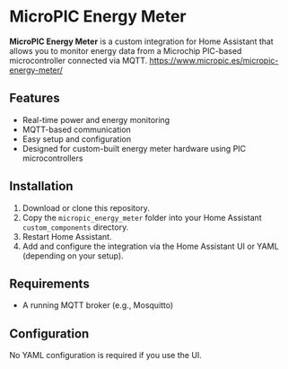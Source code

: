 # MicroPIC Energy Meter

**MicroPIC Energy Meter** is a custom integration for Home Assistant that allows you to monitor energy data from a Microchip PIC-based microcontroller connected via MQTT.
https://www.micropic.es/micropic-energy-meter/

## Features

- Real-time power and energy monitoring
- MQTT-based communication
- Easy setup and configuration
- Designed for custom-built energy meter hardware using PIC microcontrollers

## Installation

1. Download or clone this repository.
2. Copy the `micropic_energy_meter` folder into your Home Assistant `custom_components` directory.
3. Restart Home Assistant.
4. Add and configure the integration via the Home Assistant UI or YAML (depending on your setup).

## Requirements

- A running MQTT broker (e.g., Mosquitto)

## Configuration

No YAML configuration is required if you use the UI.


